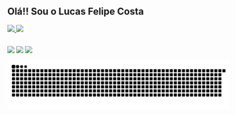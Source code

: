 ## Olá!! Sou o Lucas Felipe Costa

 <div>
  <a href="https://github.com/LFC94">
  <img height="180em" src="https://github-readme-stats.vercel.app/api?username=LFC94&show_icons=true&theme=tokyonight&include_all_commits=true&count_private=true"/>
  <img height="180em" src="https://github-readme-stats.vercel.app/api/top-langs/?username=LFC94&layout=compact&langs_count=8&theme=tokyonight"/>
</div>
  
   ##
 
<div> 
  <a href="https://www.linkedin.com/in/lucasfelipecosta" target="_blank"><img src="https://img.shields.io/badge/-LinkedIn-%230077B5?style=for-the-badge&logo=linkedin&logoColor=white" target="_blank"></a>
 <a href = "mailto:contato@lfcapp.com.br"><img src="https://img.shields.io/badge/-Email-%23333?style=for-the-badge&logo=mail.ru&logoColor=white" target="_blank"></a>
 <a href="https://bitbucket.org/LFC94" target="_blank"><img src="https://img.shields.io/badge/-Bitbucket-%230077B5?style=for-the-badge&logo=bitbucket&logoColor=white" target="_blank"></a> 
 
   ![Snake animation](https://github.com/LFC94/LFC94/blob/output/github-contribution-grid-snake.svg)

</div>
